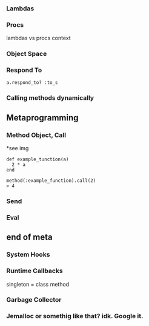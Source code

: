 ### Lambdas

### Procs
lambdas vs procs context

### Object Space

### Respond To
```
a.respond_to? :to_s
```

### Calling methods dynamically

## Metaprogramming

### Method Object, Call
*see img
```
def example_tunction(a)
  2 * a
end

method(:example_function).call(2)
> 4
```
### Send

### Eval

## end of meta

### System Hooks

### Runtime Callbacks
singleton = class method

### Garbage Collector

### Jemalloc or somethig like that? idk. Google it.
